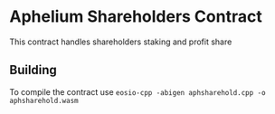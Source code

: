 # Aphelium Shareholders Contract
This contract handles shareholders staking and profit share

## Building
To compile the contract use `eosio-cpp -abigen aphsharehold.cpp -o aphsharehold.wasm`
